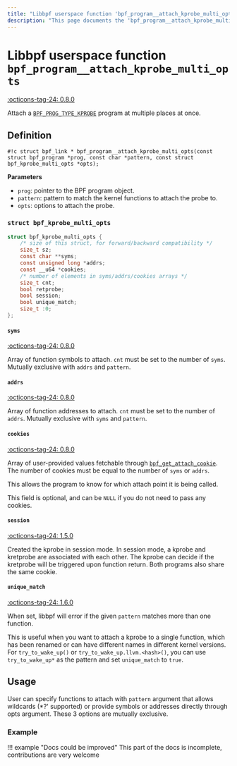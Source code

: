 ```yaml
---
title: "Libbpf userspace function 'bpf_program__attach_kprobe_multi_opts'"
description: "This page documents the 'bpf_program__attach_kprobe_multi_opts' libbpf userspace function, including its definition, usage, and examples."
---
```

# Libbpf userspace function `bpf_program__attach_kprobe_multi_opts`

<!-- [LIBBPF_TAG] -->
[:octicons-tag-24: 0.8.0](https://github.com/libbpf/libbpf/releases/tag/v0.8.0)
<!-- [/LIBBPF_TAG] -->

Attach a [`BPF_PROG_TYPE_KPROBE`](../../../linux/program-type/BPF_PROG_TYPE_KPROBE.md) program at multiple places at once.

## Definition

`#!c struct bpf_link * bpf_program__attach_kprobe_multi_opts(const struct bpf_program *prog, const char *pattern, const struct bpf_kprobe_multi_opts *opts);`

**Parameters**

- `prog`: pointer to the BPF program object.
- `pattern`: pattern to match the kernel functions to attach the probe to.
- `opts`: options to attach the probe.

### `struct bpf_kprobe_multi_opts`

```c
struct bpf_kprobe_multi_opts {
	/* size of this struct, for forward/backward compatibility */
	size_t sz;
	const char **syms;
	const unsigned long *addrs;
	const __u64 *cookies;
	/* number of elements in syms/addrs/cookies arrays */
	size_t cnt;
	bool retprobe;
	bool session;
	bool unique_match;
	size_t :0;
};
```

#### `syms`

[:octicons-tag-24: 0.8.0](https://github.com/libbpf/libbpf/commit/05acce9e03d9b25ea909be35fd67782d88a21ba3)

Array of function symbols to attach. `cnt` must be set to the number of `syms`. Mutually exclusive with `addrs` and `pattern`.

#### `addrs`

[:octicons-tag-24: 0.8.0](https://github.com/libbpf/libbpf/commit/05acce9e03d9b25ea909be35fd67782d88a21ba3)

Array of function addresses to attach. `cnt` must be set to the number of `addrs`. Mutually exclusive with `syms` and `pattern`.

#### `cookies`

[:octicons-tag-24: 0.8.0](https://github.com/libbpf/libbpf/commit/05acce9e03d9b25ea909be35fd67782d88a21ba3)

Array of user-provided values fetchable through [`bpf_get_attach_cookie`](../../../linux/helper-function/bpf_get_attach_cookie.md). The number of cookies must be equal to the number of `syms` or `addrs`.

This allows the program to know for which attach point it is being called.

This field is optional, and can be `NULL` if you do not need to pass any cookies.

#### `session`

[:octicons-tag-24: 1.5.0](https://github.com/libbpf/libbpf/commit/6c3cf5108efff1b4a3bf4c8119abd2eb8a669aea)

Created the kprobe in session mode. In session mode, a kprobe and kretprobe are associated with each other. The kprobe can decide if the kretprobe will be triggered upon function return. Both programs also share the same cookie.

#### `unique_match`

[:octicons-tag-24: 1.6.0](https://github.com/libbpf/libbpf/commit/32792ec66c9daadf3740a373aaad6d2c526c4ca2)

When set, libbpf will error if the given `pattern` matches more than one function.

This is useful when you want to attach a kprobe to a single function, which has been renamed or can have different names in different kernel versions. For `try_to_wake_up()` or `try_to_wake_up.llvm.<hash>()`, you can use `try_to_wake_up*` as the pattern and set `unique_match` to `true`.

## Usage

User can specify functions to attach with `pattern` argument that allows wildcards (*?' supported) or provide symbols or addresses directly through opts argument. These 3 options are mutually exclusive.

### Example

!!! example "Docs could be improved"
    This part of the docs is incomplete, contributions are very welcome
